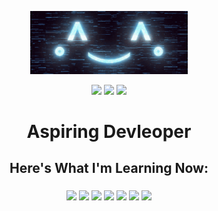 <div align=center>

<img src="./animated_background.gif" width=50%></img>

</div>

<div align=center>

<a href="https://github.com/Danninx"><img src="https://img.shields.io/badge/GitHub-100000?style=for-the-badge&logo=github&logoColor=white" /></a>
<a href="https://www.youtube.com/channel/UCl4DGfMy6ug4MKBpUj0C9wg"><img src="https://img.shields.io/badge/YouTube-FF0000?style=for-the-badge&logo=youtube&logoColor=white" /></a>
<a href="mailto:public.danninx@gmail.com"><img src="https://img.shields.io/badge/email_me-grey?style=for-the-badge" /></a>

</div>

<h1 align=center> Aspiring Devleoper </h1>

<h2 align=center> Here's What I'm Learning Now: </h2>

<h3 align=center>

![](https://img.shields.io/badge/Python-FFD43B?style=for-the-badge&logo=python&logoColor=blue)
![](https://img.shields.io/badge/Javascript-grey?style=for-the-badge&logo=javascript)
![](https://img.shields.io/badge/CSS3-1572B6?style=for-the-badge&logo=css3&logoColor=white)
![](https://img.shields.io/badge/HTML5-E34F26?style=for-the-badge&logo=html5&logoColor=white)
![](https://img.shields.io/badge/Discord_js-5865F2?style=for-the-badge&logo=discord&logoColor=white)
![](https://img.shields.io/badge/GIT-E44C30?style=for-the-badge&logo=git&logoColor=white)
![](https://img.shields.io/badge/Numpy-777BB4?style=for-the-badge&logo=numpy&logoColor=white)

</h3>
